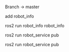 ###
Branch -> master

add robot_info

ros2 run robot_info robot_info

ros2 run robot_service pub

ros2 run robot_service pub
